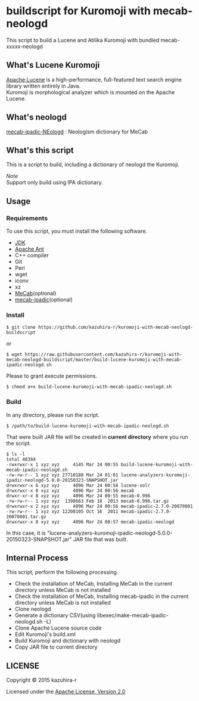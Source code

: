 # buildscript for Kuromoji with mecab-neologd
This script to build a Lucene and Atilika Kuromoji with bundled mecab-xxxxx-neologd

## What's Lucene Kuromoji
[Apache Lucene](http://lucene.apache.org/core/) is a high-performance, full-featured text search engine library written entirely in Java.  
Kuromoji is morphological analyzer which is mounted on the Apache Lucene.

## What's neologd
[mecab-ipadic-NEologd](https://github.com/neologd/mecab-ipadic-neologd) : Neologism dictionary for MeCab

## What's this script
This is a script to build, including a dictionary of neologd the Kuromoji.

*Note*  
Support only build using IPA dictionary.

## Usage
### Requirements
To use this script, you must install the following software.

* [JDK](http://www.oracle.com/technetwork/java/javase/downloads/index.html)
* [Apache Ant](http://ant.apache.org/)
* C++ compiler
* Git
* Perl
* wget
* iconv
* xz
* [MeCab](http://mecab.googlecode.com/svn/trunk/mecab/doc/index.html)(optional)
* [mecab-ipadic](http://mecab.googlecode.com/svn/trunk/mecab/doc/index.html)(optional)

### Install
```shellscript
$ git clone https://github.com/kazuhira-r/kuromoji-with-mecab-neologd-buildscript
```
or
```shellscript
$ wget https://raw.githubusercontent.com/kazuhira-r/kuromoji-with-mecab-neologd-buildscript/master/build-lucene-kuromoji-with-mecab-ipadic-neologd.sh
```

Please to grant execute permissions.
```shellscript
$ chmod a+x build-lucene-kuromoji-with-mecab-ipadic-neologd.sh
```

### Build
In any directory, please run the script.
```shellscript
$ /path/to/build-lucene-kuromoji-with-mecab-ipadic-neologd.sh
```

That were built JAR file will be created in **current directory** where you run the script.

```shellscript
$ ls -l
total 40384
-rwxrwxr-x 1 xyz xyz     4145 Mar 24 00:55 build-lucene-kuromoji-with-mecab-ipadic-neologd.sh
-rw-rw-r-- 1 xyz xyz 27710188 Mar 24 01:01 lucene-analyzers-kuromoji-ipadic-neologd-5.0.0-20150323-SNAPSHOT.jar
drwxrwxr-x 6 xyz xyz     4096 Mar 24 00:58 lucene-solr
drwxrwxr-x 8 xyz xyz     4096 Mar 24 00:56 mecab
drwxr-xr-x 8 xyz xyz     4096 Mar 24 00:55 mecab-0.996
-rw-rw-r-- 1 xyz xyz  1398663 Feb 18  2013 mecab-0.996.tar.gz
drwxrwxr-x 2 xyz xyz     4096 Mar 24 00:56 mecab-ipadic-2.7.0-20070801
-rw-rw-r-- 1 xyz xyz 12208105 Oct 16  2011 mecab-ipadic-2.7.0-20070801.tar.gz
drwxrwxr-x 8 xyz xyz     4096 Mar 24 00:57 mecab-ipadic-neologd
`````

In this case, it is "lucene-analyzers-kuromoji-ipadic-neologd-5.0.0-20150323-SNAPSHOT.jar" JAR file that was built.

## Internal Process
This script, perform the following processing.

* Check the installation of MeCab, Installing MeCab in the current directory unless MeCab is not installed
* Check the installation of MeCab, Installing mecab-ipadic in the current directory unless MeCab is not installed
* Clone neologd
* Generate a dictionary CSV(using libexec/make-mecab-ipadic-neologd.sh -L)
* Clone Apache Lucene source code
* Edit Kuromoji's build.xml
* Build Kuromoji and dictionary with neologd
* Copy JAR file to current directory

## LICENSE
Copyright &copy; 2015 kazuhira-r


Licensed under the [Apache License, Version 2.0][Apache]
 
[Apache]: http://www.apache.org/licenses/LICENSE-2.0
